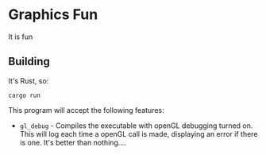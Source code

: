 # Graphics Fun

It is fun

## Building
It's Rust, so:

```
cargo run
```

This program will accept the following features:

- `gl_debug` - Compiles the executable with openGL debugging turned on. This
  will log each time a openGL call is made, displaying an error if there is
  one. It's better than nothing....
